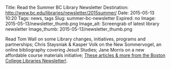 Title: Read the Summer BC Library Newsletter
Destination: http://www.bc.edu/libraries/newsletter/2015summer/
Date: 2015-05-13 10:20 
Tags: news, tags 
Slug: summer-bc-newsletter
Expired: no
Image: 2015-05-13/newsletter_thumb.png
Image_alt: Screengrab of latest library newsletter
Image_thumb: 2015-05-13/newsletter_thumb.png

Read Tom Wall on some Library changes, initiatives, programs and partnerships; Chris Staysniak & Kasper Volk on the New Sommervogel, an online bibliography covering Jesuit Studies; Jane Morris on a new affordable course materials initiative;
[These articles & more from the Boston College Libraries Newsletter!](http://www.bc.edu/libraries/newsletter/2015summer/).